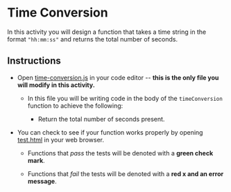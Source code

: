# Time Conversion
In this activity you will design a function that takes a time string in the format `"hh:mm:ss"` and returns the total number of seconds. 

## Instructions

- Open [time-conversion.js](time-conversion.js) in your code editor -- **this is the only file you will modify in this activity.**

  - In this file you will be writing code in the body of the `timeConversion` function to achieve the following:

    - Return the total number of seconds present.

- You can check to see if your function works properly by opening [test.html](test.html) in your web browser.

  - Functions that _pass_ the tests will be denoted with a **green check mark**.

  - Functions that _fail_ the tests will be denoted with a **red x and an error message**.
